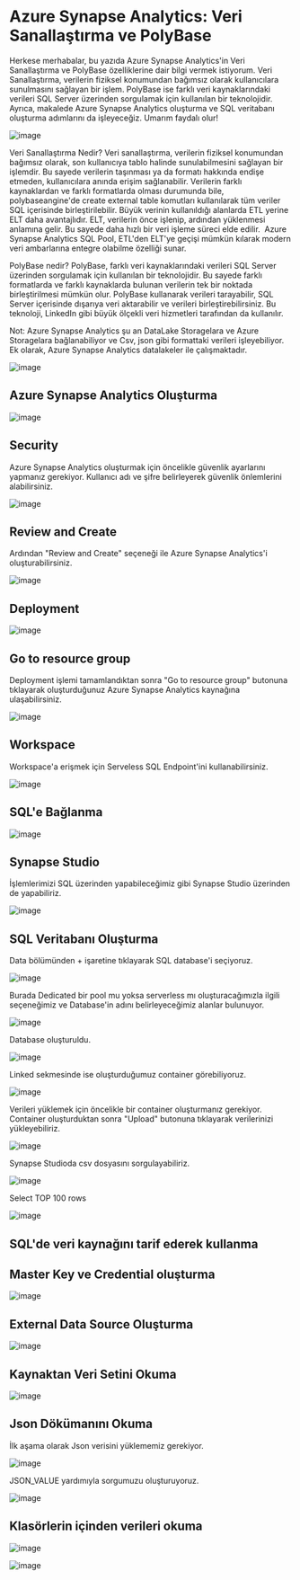 # Azure Synapse Analytics: Veri Sanallaştırma ve PolyBase

Herkese merhabalar, bu yazıda Azure Synapse Analytics'in Veri Sanallaştırma ve PolyBase özelliklerine dair bilgi vermek istiyorum. Veri Sanallaştırma, verilerin fiziksel konumundan bağımsız olarak kullanıcılara sunulmasını sağlayan bir işlem. PolyBase ise farklı veri kaynaklarındaki verileri SQL Server üzerinden sorgulamak için kullanılan bir teknolojidir. Ayrıca, makalede Azure Synapse Analytics oluşturma ve SQL veritabanı oluşturma adımlarını da işleyeceğiz. Umarım faydalı olur!

![image](https://user-images.githubusercontent.com/127193220/235667584-dba3110a-30bb-4e34-a824-e8811eaaf4d7.png)

Veri Sanallaştırma Nedir?
Veri sanallaştırma, verilerin fiziksel konumundan bağımsız olarak, son kullanıcıya tablo halinde sunulabilmesini sağlayan bir işlemdir. Bu sayede verilerin taşınması ya da formatı hakkında endişe etmeden, kullanıcılara anında erişim sağlanabilir.
Verilerin farklı kaynaklardan ve farklı formatlarda olması durumunda bile, polybaseangine'de create external table komutları kullanılarak tüm veriler SQL içerisinde birleştirilebilir.
Büyük verinin kullanıldığı alanlarda ETL yerine ELT daha avantajlıdır. ELT, verilerin önce işlenip, ardından yüklenmesi anlamına gelir. Bu sayede daha hızlı bir veri işleme süreci elde edilir. 
Azure Synapse Analytics SQL Pool, ETL'den ELT'ye geçişi mümkün kılarak modern veri ambarlarına entegre olabilme özelliği sunar.

PolyBase nedir?
PolyBase, farklı veri kaynaklarındaki verileri SQL Server üzerinden sorgulamak için kullanılan bir teknolojidir. Bu sayede farklı formatlarda ve farklı kaynaklarda bulunan verilerin tek bir noktada birleştirilmesi mümkün olur. PolyBase kullanarak verileri tarayabilir, SQL Server içerisinde dışarıya veri aktarabilir ve verileri birleştirebilirsiniz. Bu teknoloji, LinkedIn gibi büyük ölçekli veri hizmetleri tarafından da kullanılır.

Not: Azure Synapse Analytics şu an DataLake Storagelara ve Azure Storagelara bağlanabiliyor ve Csv, json gibi formattaki verileri işleyebiliyor. Ek olarak, Azure Synapse Analytics datalakeler ile çalışmaktadır.

![image](https://user-images.githubusercontent.com/127193220/235667970-2128b59e-75fc-4233-9041-bb8f7603f139.png)

## Azure Synapse Analytics Oluşturma

![image](https://user-images.githubusercontent.com/127193220/235668323-44a85bb0-f5aa-47af-9a22-dc7510f7ead8.png)

## Security

Azure Synapse Analytics oluşturmak için öncelikle güvenlik ayarlarını yapmanız gerekiyor. Kullanıcı adı ve şifre belirleyerek güvenlik önlemlerini alabilirsiniz.

![image](https://user-images.githubusercontent.com/127193220/235668522-6bb832b7-a0a2-474b-962c-2bd94208a106.png)

## Review and Create

Ardından "Review and Create" seçeneği ile Azure Synapse Analytics'i oluşturabilirsiniz.

![image](https://user-images.githubusercontent.com/127193220/235668932-d4f18e9d-7cc0-4a4b-8f2b-a8fdad23c390.png)

## Deployment

![image](https://user-images.githubusercontent.com/127193220/235669034-17e61795-012e-4079-9882-e7a431277ac5.png)

## Go to resource group

Deployment işlemi tamamlandıktan sonra "Go to resource group" butonuna tıklayarak oluşturduğunuz Azure Synapse Analytics kaynağına ulaşabilirsiniz.

![image](https://user-images.githubusercontent.com/127193220/235669164-e3c128e8-7a4c-42c5-a7f2-ce1fc5f59d42.png)

## Workspace

Workspace'a erişmek için Serveless SQL Endpoint'ini kullanabilirsiniz.

![image](https://user-images.githubusercontent.com/127193220/235669280-3002c5d4-53b9-49bf-b87e-eefdf401e4e6.png)

## SQL'e Bağlanma

![image](https://user-images.githubusercontent.com/127193220/235669375-00a8031a-90f6-4379-a0bf-e472583296d9.png)

## Synapse Studio

İşlemlerimizi SQL üzerinden yapabileceğimiz gibi Synapse Studio üzerinden de yapabiliriz.

![image](https://user-images.githubusercontent.com/127193220/235669507-0699382a-15c1-49b9-a06e-d09d2d4db33d.png)

## SQL Veritabanı Oluşturma

Data bölümünden + işaretine tıklayarak SQL database'i seçiyoruz.

![image](https://user-images.githubusercontent.com/127193220/235669617-e87dc04a-c876-4be3-9368-7c0bb49430ae.png)

Burada Dedicated bir pool mu yoksa serverless mı oluşturacağımızla ilgili seçeneğimiz ve Database'in adını belirleyeceğimiz alanlar bulunuyor.

![image](https://user-images.githubusercontent.com/127193220/235669708-2af5ebf6-1c52-46f8-90a3-22c5d805dbf4.png)

Database oluşturuldu.

![image](https://user-images.githubusercontent.com/127193220/235669781-5b80c129-3f10-4185-a76d-31eeb26512c9.png)

Linked sekmesinde ise oluşturduğumuz container görebiliyoruz.

![image](https://user-images.githubusercontent.com/127193220/235669856-a17a1d59-2353-497c-83c0-64c5b0e65dab.png)

Verileri yüklemek için öncelikle bir container oluşturmanız gerekiyor. Container oluşturduktan sonra "Upload" butonuna tıklayarak verilerinizi yükleyebiliriz.

![image](https://user-images.githubusercontent.com/127193220/235669968-5221cc72-9905-474b-afe0-5ad4d3d1d778.png)

Synapse Studioda csv dosyasını sorgulayabiliriz.

![image](https://user-images.githubusercontent.com/127193220/235670072-f8aa6290-7900-4522-9474-30f910b2365e.png)

Select TOP 100 rows

![image](https://user-images.githubusercontent.com/127193220/235670175-65a8bcfe-ec30-412d-be74-dad44765201a.png)

## SQL'de veri kaynağını tarif ederek kullanma

## Master Key ve Credential oluşturma

![image](https://user-images.githubusercontent.com/127193220/235670259-23cc388d-7033-4717-846c-3380b63fca75.png)

## External Data Source Oluşturma

![image](https://user-images.githubusercontent.com/127193220/235670350-2ac84001-85de-4134-8a53-a07db49abe19.png)

## Kaynaktan Veri Setini Okuma

![image](https://user-images.githubusercontent.com/127193220/235670476-2d705bf3-c740-40d8-a90f-79af96d5a998.png)

## Json Dökümanını Okuma

İlk aşama olarak Json verisini yüklememiz gerekiyor.

![image](https://user-images.githubusercontent.com/127193220/235670565-c65e1bd5-a6b2-450a-965b-5388e074a1a2.png)

JSON_VALUE yardımıyla sorgumuzu oluşturuyoruz.

![image](https://user-images.githubusercontent.com/127193220/235670642-1bdb6db8-d313-4361-9ee2-45d57f653872.png)

## Klasörlerin içinden verileri okuma

![image](https://user-images.githubusercontent.com/127193220/235670733-90e05ddf-bf23-443d-ae5a-66c61622989b.png)

![image](https://user-images.githubusercontent.com/127193220/235670778-2e25d65b-2bb8-4cd9-9f9d-e7b285106cb3.png)

